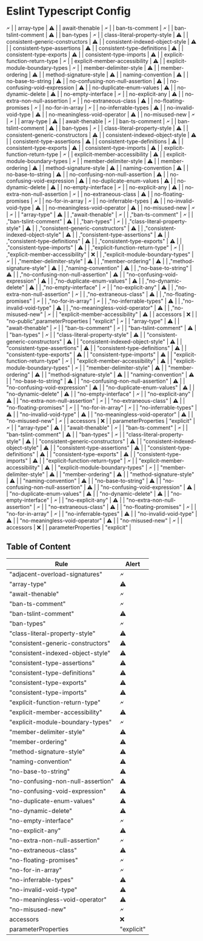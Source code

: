 # Eslint Typescript Config
&#128498; |
| array-type | &#9888; |
| await-thenable | &#128498; |
| ban-ts-comment | &#128498; |
| ban-tslint-comment | &#9888; |
| ban-types | &#128498; |
| class-literal-property-style | &#9888; |
| consistent-generic-constructors | &#9888; |
| consistent-indexed-object-style | &#9888; |
| consistent-type-assertions | &#9888; |
| consistent-type-definitions | &#9888; |
| consistent-type-exports | &#9888; |
| consistent-type-imports | &#9888; |
| explicit-function-return-type | &#128498; |
| explicit-member-accessibility | &#9888; |
| explicit-module-boundary-types | &#128498; |
| member-delimiter-style | &#9888; |
| member-ordering | &#9888; |
| method-signature-style | &#9888; |
| naming-convention | &#9888; |
| no-base-to-string | &#9888; |
| no-confusing-non-null-assertion | &#9888; |
| no-confusing-void-expression | &#9888; |
| no-duplicate-enum-values | &#9888; |
| no-dynamic-delete | &#9888; |
| no-empty-interface | &#128498; |
| no-explicit-any | &#9888; |
| no-extra-non-null-assertion | &#128498; |
| no-extraneous-class | &#9888; |
| no-floating-promises | &#128498; |
| no-for-in-array | &#128498; |
| no-inferrable-types | &#9888; |
| no-invalid-void-type | &#9888; |
| no-meaningless-void-operator | &#9888; |
| no-misused-new | &#128498; |
&#128498; |
| array-type | &#9888; |
| await-thenable | &#128498; |
| ban-ts-comment | &#128498; |
| ban-tslint-comment | &#9888; |
| ban-types | &#128498; |
| class-literal-property-style | &#9888; |
| consistent-generic-constructors | &#9888; |
| consistent-indexed-object-style | &#9888; |
| consistent-type-assertions | &#9888; |
| consistent-type-definitions | &#9888; |
| consistent-type-exports | &#9888; |
| consistent-type-imports | &#9888; |
| explicit-function-return-type | &#128498; |
| explicit-member-accessibility | &#9888; |
| explicit-module-boundary-types | &#128498; |
| member-delimiter-style | &#9888; |
| member-ordering | &#9888; |
| method-signature-style | &#9888; |
| naming-convention | &#9888; |
| no-base-to-string | &#9888; |
| no-confusing-non-null-assertion | &#9888; |
| no-confusing-void-expression | &#9888; |
| no-duplicate-enum-values | &#9888; |
| no-dynamic-delete | &#9888; |
| no-empty-interface | &#128498; |
| no-explicit-any | &#9888; |
| no-extra-non-null-assertion | &#128498; |
| no-extraneous-class | &#9888; |
| no-floating-promises | &#128498; |
| no-for-in-array | &#128498; |
| no-inferrable-types | &#9888; |
| no-invalid-void-type | &#9888; |
| no-meaningless-void-operator | &#9888; |
| no-misused-new | &#128498; |
&#128498; |
| "array-type" | &#9888; |
| ,"await-thenable" | &#128498; |
| ,"ban-ts-comment" | &#128498; |
| ,"ban-tslint-comment" | &#9888; |
| ,"ban-types" | &#128498; |
| ,"class-literal-property-style" | &#9888; |
| ,"consistent-generic-constructors" | &#9888; |
| ,"consistent-indexed-object-style" | &#9888; |
| ,"consistent-type-assertions" | &#9888; |
| ,"consistent-type-definitions" | &#9888; |
| ,"consistent-type-exports" | &#9888; |
| ,"consistent-type-imports" | &#9888; |
| ,"explicit-function-return-type" | &#128498; |
| ,"explicit-member-accessibility" | &#10060; |
| ,"explicit-module-boundary-types" | &#128498; |
| ,"member-delimiter-style" | &#9888; |
| ,"member-ordering" | &#9888; |
| ,"method-signature-style" | &#9888; |
| ,"naming-convention" | &#9888; |
| ,"no-base-to-string" | &#9888; |
| ,"no-confusing-non-null-assertion" | &#9888; |
| "no-confusing-void-expression" | &#9888; |
| ,"no-duplicate-enum-values" | &#9888; |
| ,"no-dynamic-delete" | &#9888; |
| ,"no-empty-interface" | &#128498; |
| "no-explicit-any" | &#9888; |
| ,"no-extra-non-null-assertion" | &#128498; |
| ,"no-extraneous-class" | &#9888; |
| ,"no-floating-promises" | &#128498; |
| ,"no-for-in-array" | &#128498; |
| ,"no-inferrable-types" | &#9888; |
| ,"no-invalid-void-type" | &#9888; |
| ,"no-meaningless-void-operator" | &#9888; |
| ,"no-misused-new" | &#128498; |
| "explicit-member-accessibility" | &#9888; |
| accessors | &#10060; |
| "no-public",parameterProperties | "explicit" |
&#128498; |
| "array-type" | &#9888; |
| "await-thenable" | &#128498; |
| "ban-ts-comment" | &#128498; |
| "ban-tslint-comment" | &#9888; |
| "ban-types" | &#128498; |
| "class-literal-property-style" | &#9888; |
| "consistent-generic-constructors" | &#9888; |
| "consistent-indexed-object-style" | &#9888; |
| "consistent-type-assertions" | &#9888; |
| "consistent-type-definitions" | &#9888; |
| "consistent-type-exports" | &#9888; |
| "consistent-type-imports" | &#9888; |
| "explicit-function-return-type" | &#128498; |
| "explicit-member-accessibility" | &#9888; |
| "explicit-module-boundary-types" | &#128498; |
| "member-delimiter-style" | &#9888; |
| "member-ordering" | &#9888; |
| "method-signature-style" | &#9888; |
| "naming-convention" | &#9888; |
| "no-base-to-string" | &#9888; |
| "no-confusing-non-null-assertion" | &#9888; |
| "no-confusing-void-expression" | &#9888; |
| "no-duplicate-enum-values" | &#9888; |
| "no-dynamic-delete" | &#9888; |
| "no-empty-interface" | &#128498; |
| "no-explicit-any" | &#9888; |
| "no-extra-non-null-assertion" | &#128498; |
| "no-extraneous-class" | &#9888; |
| "no-floating-promises" | &#128498; |
| "no-for-in-array" | &#128498; |
| "no-inferrable-types" | &#9888; |
| "no-invalid-void-type" | &#9888; |
| "no-meaningless-void-operator" | &#9888; |
| "no-misused-new" | &#128498; |
| accessors | &#10060; |
| parameterProperties | "explicit" |
&#128498; |
| "array-type" | &#9888; |
| "await-thenable" | &#128498; |
| "ban-ts-comment" | &#128498; |
| "ban-tslint-comment" | &#9888; |
| "ban-types" | &#128498; |
| "class-literal-property-style" | &#9888; |
| "consistent-generic-constructors" | &#9888; |
| "consistent-indexed-object-style" | &#9888; |
| "consistent-type-assertions" | &#9888; |
| "consistent-type-definitions" | &#9888; |
| "consistent-type-exports" | &#9888; |
| "consistent-type-imports" | &#9888; |
| "explicit-function-return-type" | &#128498; |
| "explicit-member-accessibility" | &#9888; |
| "explicit-module-boundary-types" | &#128498; |
| "member-delimiter-style" | &#9888; |
| "member-ordering" | &#9888; |
| "method-signature-style" | &#9888; |
| "naming-convention" | &#9888; |
| "no-base-to-string" | &#9888; |
| "no-confusing-non-null-assertion" | &#9888; |
| "no-confusing-void-expression" | &#9888; |
| "no-duplicate-enum-values" | &#9888; |
| "no-dynamic-delete" | &#9888; |
| "no-empty-interface" | &#128498; |
| "no-explicit-any" | &#9888; |
| "no-extra-non-null-assertion" | &#128498; |
| "no-extraneous-class" | &#9888; |
| "no-floating-promises" | &#128498; |
| "no-for-in-array" | &#128498; |
| "no-inferrable-types" | &#9888; |
| "no-invalid-void-type" | &#9888; |
| "no-meaningless-void-operator" | &#9888; |
| "no-misused-new" | &#128498; |
| accessors | &#10060; |
| parameterProperties | "explicit" |

## Table of Content

| Rule | Alert |
| ---- | ----- |
| "adjacent-overload-signatures" | &#128498; |
| "array-type" | &#9888; |
| "await-thenable" | &#128498; |
| "ban-ts-comment" | &#128498; |
| "ban-tslint-comment" | &#9888; |
| "ban-types" | &#128498; |
| "class-literal-property-style" | &#9888; |
| "consistent-generic-constructors" | &#9888; |
| "consistent-indexed-object-style" | &#9888; |
| "consistent-type-assertions" | &#9888; |
| "consistent-type-definitions" | &#9888; |
| "consistent-type-exports" | &#9888; |
| "consistent-type-imports" | &#9888; |
| "explicit-function-return-type" | &#128498; |
| "explicit-member-accessibility" | &#9888; |
| "explicit-module-boundary-types" | &#128498; |
| "member-delimiter-style" | &#9888; |
| "member-ordering" | &#9888; |
| "method-signature-style" | &#9888; |
| "naming-convention" | &#9888; |
| "no-base-to-string" | &#9888; |
| "no-confusing-non-null-assertion" | &#9888; |
| "no-confusing-void-expression" | &#9888; |
| "no-duplicate-enum-values" | &#9888; |
| "no-dynamic-delete" | &#9888; |
| "no-empty-interface" | &#128498; |
| "no-explicit-any" | &#9888; |
| "no-extra-non-null-assertion" | &#128498; |
| "no-extraneous-class" | &#9888; |
| "no-floating-promises" | &#128498; |
| "no-for-in-array" | &#128498; |
| "no-inferrable-types" | &#9888; |
| "no-invalid-void-type" | &#9888; |
| "no-meaningless-void-operator" | &#9888; |
| "no-misused-new" | &#128498; |
| accessors | &#10060; |
| parameterProperties | "explicit" |
